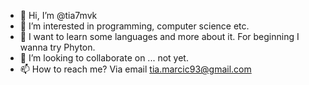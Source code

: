 - 👋 Hi, I’m @tia7mvk
- 👀 I’m interested in programming, computer science etc.
- 🌱 I want to learn some languages and more about it. For beginning I wanna try Phyton.
- 💞️ I’m looking to collaborate on ... not yet.
- 📫 How to reach me? Via email tia.marcic93@gmail.com

<!---
tia7mvk/tia7mvk is a ✨ special ✨ repository because its `README.md` (this file) appears on your GitHub profile.
You can click the Preview link to take a look at your changes.
--->
